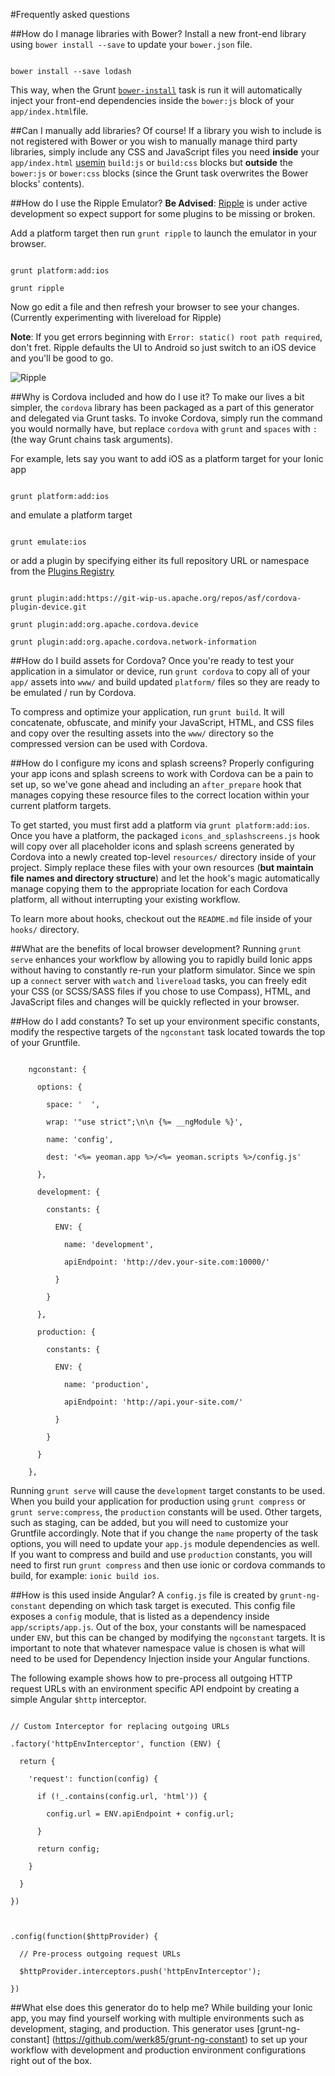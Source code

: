 #Frequently asked questions

##How do I manage libraries with Bower?
Install a new front-end library using `bower install --save` to update your `bower.json` file.

```

bower install --save lodash

```

This way, when the Grunt [`bower-install`](https://github.com/stephenplusplus/grunt-bower-install#grunt-bower-install) task is run it will automatically inject your front-end dependencies inside the `bower:js` block of your `app/index.html`file.

##Can I manually add libraries?
Of course! If a library you wish to include is not registered with Bower or you wish to manually manage third party libraries, simply include any CSS and JavaScript files you need **inside** your `app/index.html` [usemin](https://github.com/yeoman/grunt-usemin#blocks) `build:js` or `build:css` blocks but **outside** the `bower:js` or `bower:css` blocks (since the Grunt task overwrites the Bower blocks' contents).

##How do I use the Ripple Emulator?
**Be Advised**: [Ripple](http://ripple.incubator.apache.org/) is under active development so expect support for some plugins to be missing or broken.



Add a platform target then run `grunt ripple` to launch the emulator in your browser.

```

grunt platform:add:ios

grunt ripple

```



Now go edit a file and then refresh your browser to see your changes. (Currently experimenting with livereload for Ripple)



**Note**: If you get errors beginning with `Error: static() root path required`, don't fret. Ripple defaults the UI to Android so just switch to an iOS device and you'll be good to go.



![Ripple](http://i.imgur.com/LA4Hip1l.png)

##Why is Cordova included and how do I use it?
To make our lives a bit simpler, the `cordova` library has been packaged as a part of this generator and delegated via Grunt tasks. To invoke Cordova, simply run the command you would normally have, but replace `cordova` with `grunt` and `spaces` with `:` (the way Grunt chains task arguments).



For example, lets say you want to add iOS as a platform target for your Ionic app

```

grunt platform:add:ios

```

and emulate a platform target

```

grunt emulate:ios

```

or add a plugin by specifying either its full repository URL or namespace from the [Plugins Registry](http://plugins.cordova.io)

```

grunt plugin:add:https://git-wip-us.apache.org/repos/asf/cordova-plugin-device.git

grunt plugin:add:org.apache.cordova.device

grunt plugin:add:org.apache.cordova.network-information

```

##How do I build assets for Cordova?
Once you're ready to test your application in a simulator or device, run `grunt cordova` to copy all of your `app/` assets into `www/` and build updated `platform/` files so they are ready to be emulated / run by Cordova.



To compress and optimize your application, run `grunt build`. It will concatenate, obfuscate, and minify your JavaScript, HTML, and CSS files and copy over the resulting assets into the `www/` directory so the compressed version can be used with Cordova.

##How do I configure my icons and splash screens?
Properly configuring your app icons and splash screens to work with Cordova can be a pain to set up, so we've gone ahead and including an `after_prepare` hook that manages copying these resource files to the correct location within your current platform targets.



To get started, you must first add a platform via `grunt platform:add:ios`. Once you have a platform, the packaged `icons_and_splashscreens.js` hook will copy over all placeholder icons and splash screens generated by Cordova into a newly created top-level `resources/` directory inside of your project. Simply replace these files with your own resources (**but maintain file names and directory structure**) and let the hook's magic automatically manage copying them to the appropriate location for each Cordova platform, all without interrupting your existing workflow.



To learn more about hooks, checkout out the `README.md` file inside of your `hooks/` directory.

##What are the benefits of local browser development?
Running `grunt serve` enhances your workflow by allowing you to rapidly build Ionic apps without having to constantly re-run your platform simulator. Since we spin up a `connect` server with `watch` and `livereload` tasks, you can freely edit your CSS (or SCSS/SASS files if you chose to use Compass), HTML, and JavaScript files and changes will be quickly reflected in your browser.

##How do I add constants?
To set up your environment specific constants, modify the respective targets of the `ngconstant` task located towards the top of your Gruntfile.

```

    ngconstant: {

      options: {

        space: '  ',

        wrap: '"use strict";\n\n {%= __ngModule %}',

        name: 'config',

        dest: '<%= yeoman.app %>/<%= yeoman.scripts %>/config.js'

      },  

      development: {

        constants: {

          ENV: {

            name: 'development',

            apiEndpoint: 'http://dev.your-site.com:10000/'

          }   

        }   

      },  

      production: {

        constants: {

          ENV: {

            name: 'production',

            apiEndpoint: 'http://api.your-site.com/'

          }   

        }   

      }   

    }, 

```



Running `grunt serve` will cause the `development` target constants to be used. When you build your application for production using `grunt compress` or `grunt serve:compress`, the `production` constants will be used. Other targets, such as staging, can be added, but you will need to customize your Gruntfile accordingly. Note that if you change the `name` property of the task options, you will need to update your `app.js` module dependencies as well.  If you want to compress and build and use `production` constants, you will need to first run `grunt compress` and then use ionic or cordova commands to build, for example: `ionic build ios`. 

##How is this used inside Angular?
A `config.js` file is created by `grunt-ng-constant` depending on which task target is executed. This config file exposes a `config` module, that is listed as a dependency inside `app/scripts/app.js`. Out of the box, your constants will be namespaced under `ENV`, but this can be changed by modifying the `ngconstant` targets. It is important to note that whatever namespace value is chosen is what will need to be used for Dependency Injection inside your Angular functions.



The following example shows how to pre-process all outgoing HTTP request URLs with an environment specific API endpoint by creating a simple Angular `$http` interceptor.



```

// Custom Interceptor for replacing outgoing URLs                

.factory('httpEnvInterceptor', function (ENV) {

  return {

    'request': function(config) {

      if (!_.contains(config.url, 'html')) {

        config.url = ENV.apiEndpoint + config.url;

      }

      return config;

    }

  }

})



.config(function($httpProvider) {

  // Pre-process outgoing request URLs

  $httpProvider.interceptors.push('httpEnvInterceptor');

})

```

##What else does this generator do to help me?
While building your Ionic app, you may find yourself working with multiple environments such as development, staging, and production. This generator uses [grunt-ng-constant] (https://github.com/werk85/grunt-ng-constant) to set up your workflow with development and production environment configurations right out of the box.
